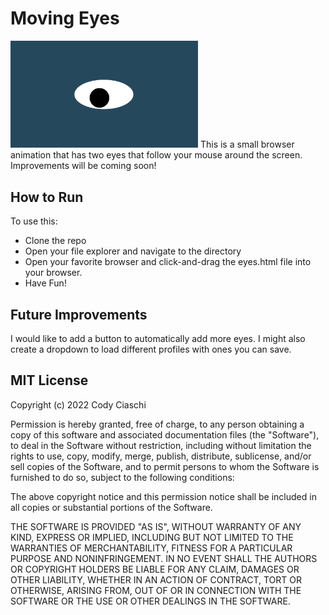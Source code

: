 # Moving Eyes
<img src= "oneeye.png" width='300'/>
This is a small browser animation that has two eyes that follow your mouse around the screen. Improvements will be coming soon!

## How to Run
To use this:
- Clone the repo
- Open your file explorer and navigate to the directory
- Open your favorite browser and click-and-drag the eyes.html file into your browser.
- Have Fun!

## Future Improvements
I would like to add a button to automatically add more eyes. I might also create a dropdown to load different profiles with ones you can save.

## MIT License
Copyright (c) 2022 Cody Ciaschi

Permission is hereby granted, free of charge, to any person obtaining a copy of this software and associated documentation files (the "Software"), to deal in the Software without restriction, including without limitation the rights to use, copy, modify, merge, publish, distribute, sublicense, and/or sell copies of the Software, and to permit persons to whom the Software is furnished to do so, subject to the following conditions:

The above copyright notice and this permission notice shall be included in all copies or substantial portions of the Software.

THE SOFTWARE IS PROVIDED "AS IS", WITHOUT WARRANTY OF ANY KIND, EXPRESS OR IMPLIED, INCLUDING BUT NOT LIMITED TO THE WARRANTIES OF MERCHANTABILITY, FITNESS FOR A PARTICULAR PURPOSE AND NONINFRINGEMENT. IN NO EVENT SHALL THE AUTHORS OR COPYRIGHT HOLDERS BE LIABLE FOR ANY CLAIM, DAMAGES OR OTHER LIABILITY, WHETHER IN AN ACTION OF CONTRACT, TORT OR OTHERWISE, ARISING FROM, OUT OF OR IN CONNECTION WITH THE SOFTWARE OR THE USE OR OTHER DEALINGS IN THE SOFTWARE.

